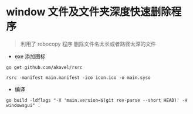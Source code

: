 # window 文件及文件夹深度快速删除程序

> 利用了 robocopy 程序 删除文件名太长或者路径太深的文件

- exe 添加图标

```shell
go get github.com/akavel/rsrc

rsrc -manifest main.manifest -ico icon.ico -o main.syso
```

- 编译

```shell
go build -ldflags "-X 'main.version=$(git rev-parse --short HEAD)' -H windowsgui" .
```
